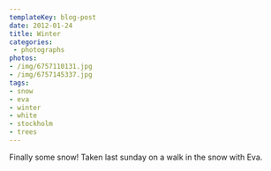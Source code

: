 ```yaml
---
templateKey: blog-post
date: 2012-01-24
title: Winter
categories:
 - photographs
photos:
- /img/6757110131.jpg
- /img/6757145337.jpg
tags:
- snow
- eva
- winter
- white
- stockholm
- trees
---
```

Finally some snow! Taken last sunday on a walk in the snow with Eva.

